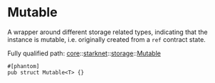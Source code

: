 # Mutable

A wrapper around different storage related types, indicating that the instance is mutable,
i.e. originally created from a `ref` contract state.

Fully qualified path: [core](./core.md)::[starknet](./core-starknet.md)::[storage](./core-starknet-storage.md)::[Mutable](./core-starknet-storage-Mutable.md)

<pre><code class="language-cairo">#[phantom]
pub struct Mutable&lt;T&gt; {}</code></pre>

